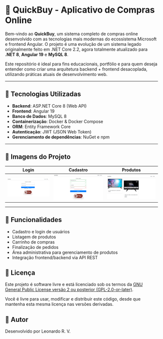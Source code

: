 # 🛒 QuickBuy - Aplicativo de Compras Online

Bem-vindo ao **QuickBuy**, um sistema completo de compras online desenvolvido com as tecnologias mais modernas do ecossistema Microsoft e frontend Angular. O projeto é uma evolução de um sistema legado originalmente feito em .NET Core 2.2, agora totalmente atualizado para **.NET 8**, **Angular 19** e **MySQL 8**.

Este repositório é ideal para fins educacionais, portfólio e para quem deseja entender como criar uma arquitetura backend + frontend desacoplada, utilizando práticas atuais de desenvolvimento web.

---

## 🚀 Tecnologias Utilizadas

- **Backend**: ASP.NET Core 8 (Web API)
- **Frontend**: Angular 19
- **Banco de Dados**: MySQL 8
- **Containerização**: Docker & Docker Compose
- **ORM**: Entity Framework Core
- **Autenticação**: JWT (JSON Web Token)
- **Gerenciamento de dependências**: NuGet e npm

---

## 📸 Imagens do Projeto

Login | Cadastro | Produtos
:---:|:---:|:---:
![Login](./img/tela-de-login.png) | ![Cadastro](./img/tela-de-cadastro.png) | ![Produtos](./img/home-com-produtos.png)

---

## 🧰 Funcionalidades

- Cadastro e login de usuários
- Listagem de produtos
- Carrinho de compras
- Finalização de pedidos
- Área administrativa para gerenciamento de produtos
- Integração frontend/backend via API REST

## 📄 Licença

Este projeto é software livre e está licenciado sob os termos da [GNU General Public License versão 2 ou posterior (GPL-2.0-or-later)](https://www.gnu.org/licenses/old-licenses/gpl-2.0.html).

Você é livre para usar, modificar e distribuir este código, desde que mantenha esta mesma licença nas versões derivadas.


## 🤝 Autor

Desenvolvido por Leonardo R. V.